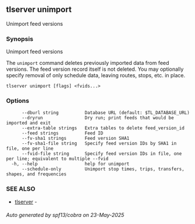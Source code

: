 ## tlserver unimport

Unimport feed versions

### Synopsis

Unimport feed versions

The `unimport` command deletes previously imported data from feed versions. The feed version record itself is not deleted. You may optionally specify removal of only schedule data, leaving routes, stops, etc. in place.

```
tlserver unimport [flags] <fvids...>
```

### Options

```
      --dburl string          Database URL (default: $TL_DATABASE_URL)
      --dryrun                Dry run; print feeds that would be imported and exit
      --extra-table strings   Extra tables to delete feed_version_id
      --feed strings          Feed ID
      --fv-sha1 strings       Feed version SHA1
      --fv-sha1-file string   Specify feed version IDs by SHA1 in file, one per line
      --fvid-file string      Specify feed version IDs in file, one per line; equivalent to multiple --fvid
  -h, --help                  help for unimport
      --schedule-only         Unimport stop times, trips, transfers, shapes, and frequencies
```

### SEE ALSO

* [tlserver](tlserver.md)	 - 

###### Auto generated by spf13/cobra on 23-May-2025
